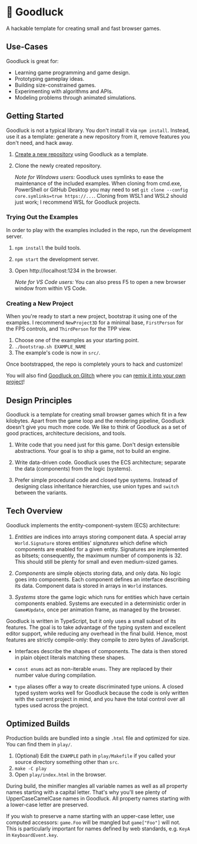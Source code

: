 # 🤞 Goodluck

A hackable template for creating small and fast browser games.

## Use-Cases

Goodluck is great for:

- Learning game programming and game design.
- Prototyping gameplay ideas.
- Building size-constrained games.
- Experimenting with algorithms and APIs.
- Modeling problems through animated simulations.

## Getting Started

Goodluck is not a typical library. You don't install it via `npm install`. Instead, use it as a template: generate a new repository from it, remove features you don't need, and hack away.

1. [Create a new repository](https://github.com/piesku/goodluck/generate) using Goodluck as a template.
2. Clone the newly created repository.

    _Note for Windows users:_ Goodluck uses symlinks to ease the maintenance of the included examples. When cloning from cmd.exe, PowerShell or GitHub Desktop you may need to set `git clone --config core.symlinks=true https://...`. Cloning from WSL1 and WSL2 should just work; I recommend WSL for Goodluck projects.

### Trying Out the Examples

In order to play with the examples included in the repo, run the development server.

1. `npm install` the build tools.
2. `npm start` the development server.
3. Open http://localhost:1234 in the browser.

    _Note for VS Code users:_ You can also press F5 to open a new browser window from within VS Code.

### Creating a New Project

When you're ready to start a new project, bootstrap it using one of the examples. I recommend `NewProject3D` for a minimal base, `FirstPerson` for the FPS controls, and `ThirdPerson` for the TPP view.

1. Choose one of the examples as your starting point.
2. `./bootstrap.sh EXAMPLE_NAME`
3. The example's code is now in `src/`.

Once bootstrapped, the repo is completely yours to hack and customize!

You will also find [Goodluck on Glitch](https://glitch.com/~goodluck) where you can [remix it into your own project](https://glitch.com/edit/#!/remix/goodluck)!

## Design Principles

Goodluck is a template for creating small browser games which fit in a few kilobytes. Apart from the game loop and the rendering pipeline, Goodluck doesn't give you much more code. We like to think of Goodluck as a set of good practices, architecture decisions, and tools.

1.  Write code that you need just for this game. Don't design extensible abstractions. Your goal is to ship a game, not to build an engine.

2.  Write data-driven code. Goodluck uses the ECS architecture; separate the data (components) from the logic (systems).

3.  Prefer simple procedural code and closed type systems. Instead of designing class inheritance hierarchies, use union types and `switch` between the variants.

## Tech Overview

Goodluck implements the entity-component-system (ECS) architecture:

1. _Entities_ are indices into arrays storing component data. A special array `World.Signature` stores entities' _signatures_ which define which components are enabled for a given entity. Signatures are implemented as bitsets; consequently, the maximum number of components is 32. This should still be plenty for small and even medium-sized games.

2. _Components_ are simple objects storing data, and only data. No logic goes into components. Each component defines an interface describing its data. Component data is stored in arrays in `World` instances. 

3. _Systems_ store the game logic which runs for entities which have certain components enabled. Systems are executed in a deterministic order in `Game#Update`, once per animation frame, as managed by the browser.

Goodluck is written in TypeScript, but it only uses a small subset of its features. The goal is to take advantage of the typing system and excellent editor support, while reducing any overhead in the final build. Hence, most features are strictly compile-only: they compile to zero bytes of JavaScript.

- Interfaces describe the shapes of components. The data is then stored in plain object literals matching these shapes.

- `const enums` act as non-iterable `enums`. They are replaced by their number value during compilation.

- `type` aliases offer a way to create discriminated type unions. A closed typed system works well for Goodluck because the code is only written with the current project in mind, and you have the total control over all types used across the project.

## Optimized Builds

Production builds are bundled into a single `.html` file and optimized for size. You can find them in `play/`.

1. (Optional) Edit the `EXAMPLE` path in `play/Makefile` if you called your
   source directory something other than `src`.
2. `make -C play`
3. Open `play/index.html` in the browser.

During build, the minifier mangles all variable names as well as all property names starting with a capital letter. That's why you'll see plenty of UpperCaseCamelCase names in Goodluck. All property names starting with a lower-case letter are preserved.

If you wish to preserve a name starting with an upper-case letter, use computed accessors: `game.Foo` will be mangled but `game["Foo"]` will not. This is particularly important for names defined by web standards, e.g. `KeyA` in `KeyboardEvent.key`.
